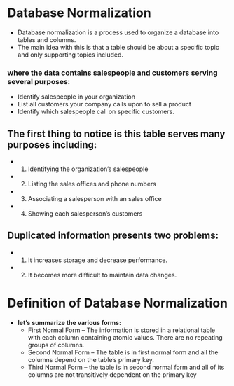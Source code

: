 # Database Normalization
  - Database normalization is a process used to organize a database into tables and columns.  
  - The main idea with this is that a table should be about a specific topic and only supporting topics included. 

### where the data contains salespeople and customers serving several purposes:
  - Identify salespeople in your organization
  - List all customers your company calls upon to sell a product
  - Identify which salespeople call on specific customers.


## The first thing to notice is this table serves many purposes including:

  - 1. Identifying the organization’s salespeople
  - 2. Listing the sales offices and phone numbers
  - 3. Associating a salesperson with an sales office
  - 4. Showing each salesperson’s customers


## Duplicated information presents two problems:
  - 1. It increases storage and decrease performance.
  - 2. It becomes more difficult to maintain data changes.

# Definition of Database Normalization
   - **let’s summarize the various forms:**
      - First Normal Form – The information is stored in a relational table with each column containing atomic values. There are no repeating groups of columns.
      - Second Normal Form – The table is in first normal form and all the columns depend on the table’s primary key.
      - Third Normal Form – the table is in second normal form and all of its columns are not transitively dependent on the primary key